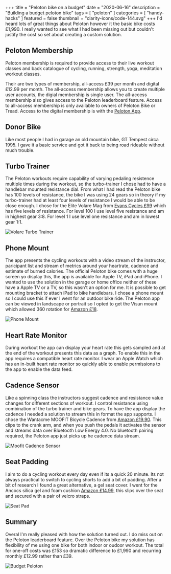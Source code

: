 +++
title = "Peloton bike on a budget"
date = "2020-06-16"
description = "Building a budget peloton bike"
tags = [
    "peloton"
]
categories = [
    "handy-hacks"
]
featured = false
thumbnail = "clarity-icons/code-144.svg"
+++
I'd heard lots of great things about Peloton however it the basic bike costs £1,990. I really wanted to see what I had been missing out but couldn't justify the cost so set about creating a custom solution.

## Peloton Membership

Peloton membership is required to provide access to their live workout classes and back catalogue of cycling, running, strength, yoga, meditation workout classes.

Their are two types of membership, all-access £39 per month and digital £12.99 per month. The all-access membership allows you to create multiple user accounts, the digial membership is single user. The all-access membership also gives access to the Peloton leaderboard feature. Access to all-access membership is only available to owners of Peloton Bike or Tread. Access to the digital membership is with the [Peloton App](https://www.onepeloton.co.uk/app).

## Donor Bike

Like most people I had in garage an old mountain bike, GT Tempest circa 1995. I gave it a basic service and got it back to being road rideable without much trouble.

## Turbo Trainer

The Peloton workouts require capability of varying pedaling resistence multiple times during the workout, so the turbo-trainer I chose had to have a handlebar mounted resistance dial. From what I had read the Peloton bike has 100 levels of resistance, the bike I was using 24 gears so in theory if my turbo-trainer had at least four levels of resistance I would be able to be close enough. I chose for the Elite Volare Mag from [Evans Cycles £99](https://www.evanscycles.com/elite-volare-mag-turbo-trainer-00104161) which has five levels of resistance. For level 100 I use level five resistance and am in highest gear 3:8. For level 1 I use level one resistance and am in lowest gear 1:1.

![Volare Turbo Trainer](/images/pelo-turbo-train.jpeg)

## Phone Mount

The app presents the cycling workouts with a video stream of the instructor, paricipant list and stream of metrics around your heartrate, cadence and estimate of burned calories. The official Peloton bike comes with a huge screen yo display this, the app is available for Apple TV, iPad and iPhone. I wanted to use the solution in the garage or home office neither of these have a Apple TV or a TV, so this wasn't an option for me. It is possible to get mounting bracket to attach iPad to bike handlebars.  I chose a phone mount so I could use this if ever I went for an outdoor bike ride. The Peloton app can be viewed in landscape or portrait so I opted to get the Visun mount which allowed 360 rotation for [Amazon £18](https://www.amazon.co.uk/gp/product/B01JLX8N1O).

![Phone Mount](/images/pelo-phone-mount.jpeg)

## Heart Rate Monitor

During workout the app can display your heart rate this gets sampled and at the end of the workout presents this data as a graph. To enable this in the app requires a compatible heart rate monitor. I wear an Apple Watch which has an in-built heart rate monitor so quickly able to enable permissions to the app to enable the data feed.

## Cadence Sensor

Like a spinning class the instructors suggest cadence and resistance value changes for different sections of workout. I control resistance using combination of the turbo trainer and bike gears. To have the app display the cadence I needed a solution to stream this in format the app supports. I chose the  Wantacme MOOFIT Bicycle Cadence from [Amazon £19.90](https://www.amazon.co.uk/gp/product/B085NMQ5QR). This clips to the crank arm, and when you push the pedals it activates the sensor and streams data over Bluetooth Low Energy 4.0. No bluetooth pairing required, the Peloton app just picks up he cadence data stream.

![Moofit Cadence Sensor](/images/pelo-cadence.jpeg)

## Seat Padding

I aim to do a cycling workout every day even if its a quick 20 minute. Its not always practical to switch to cycling shorts to add a bit of padding. After a bit of research I found a great alternative, a gel seat cover. I went for the Ancocs silica gel and foam cushion [Amazon £14.99](https://www.amazon.co.uk/gp/product/B07K9PS472), this slips over the seat and secured with a pair of velcro straps.

![Seat Pad](/images/pelo-pad.jpeg)

## Summary

Overal I'm really pleased with how the solution turned out. I do miss out on the Peloton leaderboard feature. Over the Peloton bike my solution has flexibility of me using one bike for both indoor or oudoor workout. The total for one-off costs was £153 so dramatic difference to £1,990 and recurring monthly £12.99 rather than £39. 

![Budget Peloton](/images/pelo-full.jpeg)